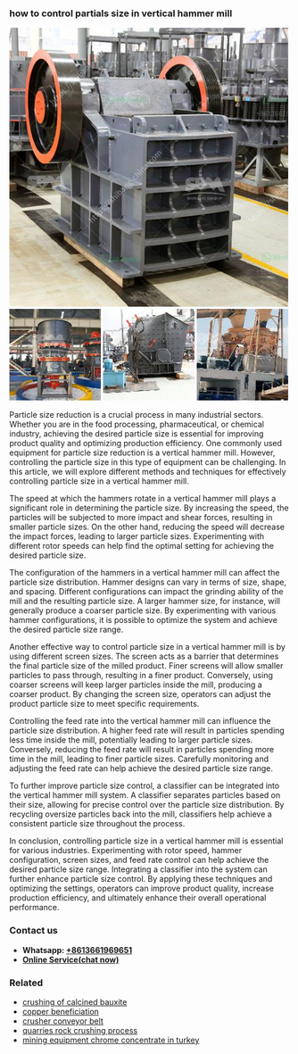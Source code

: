<h3>how to control partials size in vertical hammer mill</h3><img src='1708589638.jpg' alt=''><p>Particle size reduction is a crucial process in many industrial sectors. Whether you are in the food processing, pharmaceutical, or chemical industry, achieving the desired particle size is essential for improving product quality and optimizing production efficiency. One commonly used equipment for particle size reduction is a vertical hammer mill. However, controlling the particle size in this type of equipment can be challenging. In this article, we will explore different methods and techniques for effectively controlling particle size in a vertical hammer mill.</p><p>The speed at which the hammers rotate in a vertical hammer mill plays a significant role in determining the particle size. By increasing the speed, the particles will be subjected to more impact and shear forces, resulting in smaller particle sizes. On the other hand, reducing the speed will decrease the impact forces, leading to larger particle sizes. Experimenting with different rotor speeds can help find the optimal setting for achieving the desired particle size.</p><p>The configuration of the hammers in a vertical hammer mill can affect the particle size distribution. Hammer designs can vary in terms of size, shape, and spacing. Different configurations can impact the grinding ability of the mill and the resulting particle size. A larger hammer size, for instance, will generally produce a coarser particle size. By experimenting with various hammer configurations, it is possible to optimize the system and achieve the desired particle size range.</p><p>Another effective way to control particle size in a vertical hammer mill is by using different screen sizes. The screen acts as a barrier that determines the final particle size of the milled product. Finer screens will allow smaller particles to pass through, resulting in a finer product. Conversely, using coarser screens will keep larger particles inside the mill, producing a coarser product. By changing the screen size, operators can adjust the product particle size to meet specific requirements.</p><p>Controlling the feed rate into the vertical hammer mill can influence the particle size distribution. A higher feed rate will result in particles spending less time inside the mill, potentially leading to larger particle sizes. Conversely, reducing the feed rate will result in particles spending more time in the mill, leading to finer particle sizes. Carefully monitoring and adjusting the feed rate can help achieve the desired particle size range.</p><p>To further improve particle size control, a classifier can be integrated into the vertical hammer mill system. A classifier separates particles based on their size, allowing for precise control over the particle size distribution. By recycling oversize particles back into the mill, classifiers help achieve a consistent particle size throughout the process.</p><p>In conclusion, controlling particle size in a vertical hammer mill is essential for various industries. Experimenting with rotor speed, hammer configuration, screen sizes, and feed rate control can help achieve the desired particle size range. Integrating a classifier into the system can further enhance particle size control. By applying these techniques and optimizing the settings, operators can improve product quality, increase production efficiency, and ultimately enhance their overall operational performance.</p><h3>Contact us</h3><ul><li><strong>Whatsapp:&nbsp;<a href="https://wa.me/8613661969651">+8613661969651</a></strong></li><li><a href="https://swt.shibang-china.com/?git&amp;zhl&amp;how to control partials size in vertical hammer mill"><strong>Online Service(chat now)</strong></a></li></ul><h3>Related</h3><ul><li><a href='crushing of calcined bauxite.md'>crushing of calcined bauxite</a></li><li><a href='copper beneficiation.md'>copper beneficiation</a></li><li><a href='crusher conveyor belt.md'>crusher conveyor belt</a></li><li><a href='quarries rock crushing process.md'>quarries rock crushing process</a></li><li><a href='mining equipment chrome concentrate in turkey.md'>mining equipment chrome concentrate in turkey</a></li></ul>